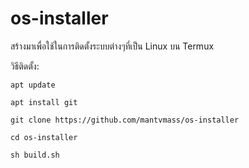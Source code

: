 # os-installer

สร้างมาเพื่อใช้ในการติดตั้งระบบต่างๆที่เป็น Linux บน Termux

วิธีติดตั้ง:
```
apt update
```
```
apt install git
```
```
git clone https://github.com/mantvmass/os-installer
```
```
cd os-installer
```
```
sh build.sh
```
